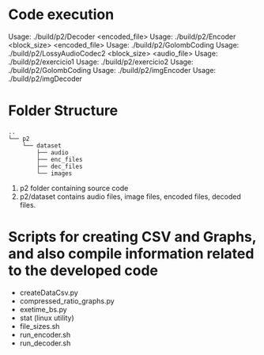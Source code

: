 # Code execution
Usage: ./build/p2/Decoder <encoded_file> <outfile>
Usage: ./build/p2/Encoder <GolombParameter> <block_size> <encoded_file> <outfile>
Usage: ./build/p2/GolombCoding
Usage: ./build/p2/LossyAudioCodec2 <GolombParameter> <block_size> <audio_file> <encoded audio file> <out audio file>
Usage: ./build/p2/exercicio1 <in file name> <out file name>
Usage: ./build/p2/exercicio2 <in file name> <Rotation Angle> <Value for Intensity>
Usage: ./build/p2/GolombCoding
Usage: ./build/p2/imgEncoder
Usage: ./build/p2/imgDecoder


# Folder Structure
```
..
└── p2
    └── dataset
        ├── audio
        ├── enc_files
        ├── dec_files
        └── images
```

1. p2 folder containing source code
2. p2/dataset contains audio files, image files, encoded files, decoded files.

# Scripts for creating CSV and Graphs, and also compile information related to the developed code

- createDataCsv.py
- compressed_ratio_graphs.py
- exetime_bs.py
- stat (linux utility)
- file_sizes.sh
- run_encoder.sh
- run_decoder.sh
